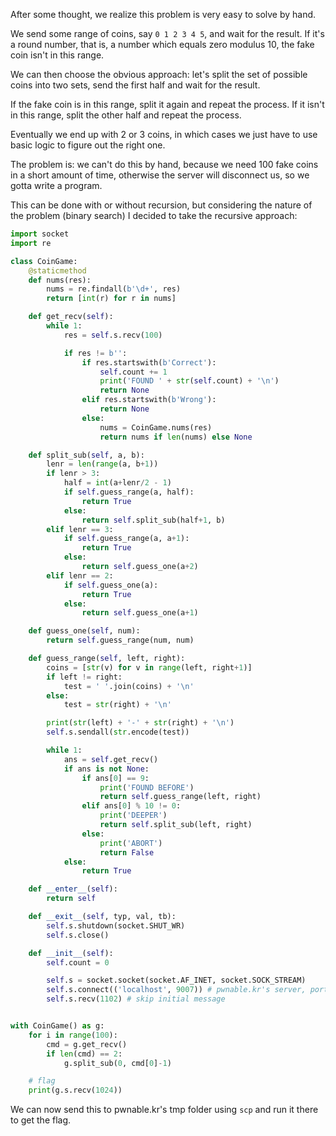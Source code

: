 After some thought, we realize this problem is very easy to solve by hand.

We send some range of coins, say `0 1 2 3 4 5`, and wait for the result. If it's a round number, that is, a number which equals zero modulus 10, the fake coin isn't in this range.

We can then choose the obvious approach: let's split the set of possible coins into two sets, send the first half and wait for the result.

If the fake coin is in this range, split it again and repeat the process. If it isn't in this range, split the other half and repeat the process.

Eventually we end up with 2 or 3 coins, in which cases we just have to use basic logic to figure out the right one.

The problem is: we can't do this by hand, because we need 100 fake coins in a short amount of time, otherwise the server will disconnect us, so we gotta write a program.

This can be done with or without recursion, but considering the nature of the problem (binary search) I decided to take the recursive approach:

```python
import socket
import re

class CoinGame:
    @staticmethod
    def nums(res):
        nums = re.findall(b'\d+', res)
        return [int(r) for r in nums]

    def get_recv(self):
        while 1:
            res = self.s.recv(100)

            if res != b'':
                if res.startswith(b'Correct'):
                    self.count += 1
                    print('FOUND ' + str(self.count) + '\n')
                    return None
                elif res.startswith(b'Wrong'):
                    return None
                else:
                    nums = CoinGame.nums(res)
                    return nums if len(nums) else None

    def split_sub(self, a, b):
        lenr = len(range(a, b+1))
        if lenr > 3:
            half = int(a+lenr/2 - 1)
            if self.guess_range(a, half):
                return True
            else:
                return self.split_sub(half+1, b)
        elif lenr == 3:
            if self.guess_range(a, a+1):
                return True
            else:
                return self.guess_one(a+2)
        elif lenr == 2:
            if self.guess_one(a):
                return True
            else:
                return self.guess_one(a+1)

    def guess_one(self, num):
        return self.guess_range(num, num)

    def guess_range(self, left, right):
        coins = [str(v) for v in range(left, right+1)]
        if left != right:
            test = ' '.join(coins) + '\n'
        else:
            test = str(right) + '\n'

        print(str(left) + '-' + str(right) + '\n')
        self.s.sendall(str.encode(test))

        while 1:
            ans = self.get_recv()
            if ans is not None:
                if ans[0] == 9:
                    print('FOUND BEFORE')
                    return self.guess_range(left, right)
                elif ans[0] % 10 != 0:
                    print('DEEPER')
                    return self.split_sub(left, right)
                else:
                    print('ABORT')
                    return False
            else:
                return True

    def __enter__(self):
        return self

    def __exit__(self, typ, val, tb):
        self.s.shutdown(socket.SHUT_WR)
        self.s.close()

    def __init__(self):
        self.count = 0

        self.s = socket.socket(socket.AF_INET, socket.SOCK_STREAM)
        self.s.connect(('localhost', 9007)) # pwnable.kr's server, port 9007
        self.s.recv(1102) # skip initial message


with CoinGame() as g:
    for i in range(100):
        cmd = g.get_recv()
        if len(cmd) == 2:
            g.split_sub(0, cmd[0]-1)

    # flag
    print(g.s.recv(1024))
```

We can now send this to pwnable.kr's tmp folder using `scp` and run it there to get the flag.
